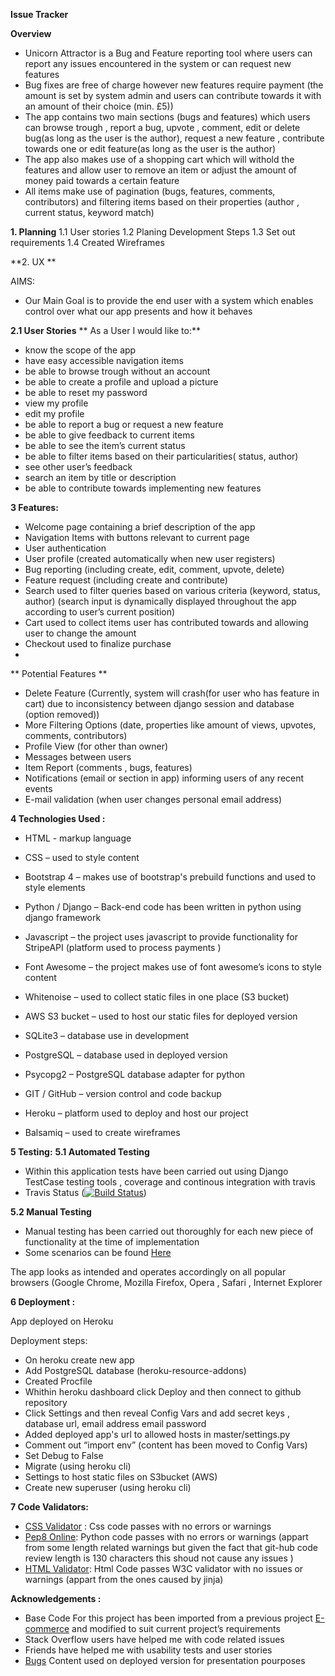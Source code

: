 **Issue Tracker**

**Overview**

-   Unicorn Attractor is a Bug and Feature reporting tool where users can report any issues encountered in the system or can request new features
-   Bug fixes are free of charge however new features require payment (the amount is set by system admin and users can contribute towards it with an amount of their choice (min. £5))
-   The app contains two main sections (bugs and features) which users can browse trough , report a bug, upvote , comment, edit or delete bug(as long as the user is the author), request a new feature , contribute towards one or edit feature(as long as the user is the author)
-   The app also makes use of a shopping cart which will withold the features and allow user to remove an item or adjust the amount of money paid towards a certain feature
-   All items make use of pagination (bugs, features, comments, contributors) and filtering items based on their properties (author , current status, keyword match)

**1. Planning**
1.1 User stories
1.2 Planing Development Steps
1.3 Set out requirements 
1.4 Created Wireframes

**2. UX **

AIMS:
-   Our Main Goal is to provide the end user with a system which enables control over what our app presents and how it behaves

**2.1 User Stories**
** As a User I would like to:**    
-   know the scope of the app
-   have easy accessible navigation items
-   be able to browse trough without an account
-   be able to create a profile and upload a picture
-   be able to reset my password
-   view my profile
-   edit my profile
-   be able to report a bug or request a new feature
-   be able to give feedback to current items
-   be able to see the item’s current status
-   be able to filter items based on their particularities( status, author)
-   see other user’s feedback
-   search an item by title or description
-   be able to contribute towards implementing new features
  
**3 Features:**

-   Welcome page containing a brief description of the app    
-   Navigation Items with buttons relevant to current page
-   User authentication
-   User profile (created automatically when new user registers)
-   Bug reporting (including create, edit, comment, upvote, delete)
-   Feature request (including create and contribute)
-   Search used to filter queries based on various criteria (keyword, status, author) (search input is dynamically displayed throughout the app according to user’s current position)
-   Cart used to collect items user has contributed towards and allowing user to change the amount
-   Checkout used to finalize purchase
-   
** Potential Features **

-   Delete Feature (Currently, system will crash(for user who has feature in cart) due to inconsistency between django session and database (option removed))
-   More Filtering Options (date, properties like amount of views, upvotes, comments, contributors)
-   Profile View (for other than owner)
-   Messages between users
-   Item Report (comments , bugs, features)
-   Notifications (email or section in app) informing users of any recent events
-   E-mail validation (when user changes personal email address) 

**4 Technologies Used :**

-   HTML - markup language
    
-   CSS – used to style content
    
-   Bootstrap 4 – makes use of bootstrap's prebuild functions and used to style elements
    
-   Python / Django – Back-end code has been written in python using django framework
    
-   Javascript – the project uses javascript to provide functionality for StripeAPI (platform used to process payments )
    
-   Font Awesome – the project makes use of font awesome’s icons to style content
    
-   Whitenoise – used to collect static files in one place (S3 bucket)
    
-   AWS S3 bucket – used to host our static files for deployed version
    
-   SQLite3 – database use in development
    
-   PostgreSQL – database used in deployed version
    
-   Psycopg2 – PostgreSQL database adapter for python
    
-   GIT / GitHub – version control and code backup
    
-   Heroku – platform used to deploy and host our project
    
-   Balsamiq – used to create wireframes

**5 Testing:**
**5.1 Automated Testing**
-   Within this application tests have been carried out using Django TestCase testing tools , coverage and continous integration with travis
-   Travis Status ([![Build Status](https://travis-ci.org/toderas/Issue-Tracker.svg?branch=master)](https://travis-ci.org/toderas/Issue-Tracker)) 

 **5.2   Manual Testing**
    
-   Manual testing has been carried out thoroughly for each new piece of functionality at the time of implementation
- Some scenarios can be found  [Here](https://github.com/toderas/Issue-Tracker/blob/master/tests/manual-tests/README.md)
    

The app looks as intended and operates accordingly on all popular browsers (Google Chrome, Mozilla Firefox, Opera , Safari , Internet Explorer

**6 Deployment :**

App deployed on Heroku

Deployment steps:

-   On heroku create new app
-   Add PostgreSQL database (heroku-resource-addons)
-   Created Procfile
-   Whithin heroku dashboard click Deploy and then connect to github repository
-   Click Settings and then reveal Config Vars and add secret keys , database url, email address email password
-   Added deployed app's url to allowed hosts in master/settings.py
-   Comment out “import env” (content has been moved to Config Vars)
-   Set Debug to False
-   Migrate (using heroku cli)
-   Settings to host static files on S3bucket (AWS)
-   Create new superuser (using heroku cli)

**7 Code Validators:**

- [CSS Validator](https://jigsaw.w3.org/css-validator/validator) : Css code passes with no errors or warnings
- [Pep8 Online](http://pep8online.com/): Python code passes with no errors or warnings (appart from some length related warnings but given the fact that git-hub code review length is 130 characters this shoud not cause any issues )
- [HTML Validator](https://validator.w3.org/): Html Code passes W3C validator with no issues or warnings (appart from the ones caused by jinja)


**Acknowledgements :**

- Base Code For this project has been imported from a previous project [E-commerce](https://github.com/toderas/e-commerce)  and modified to suit current project’s requirements
- Stack Overflow users have helped me with code related issues
- Friends have helped me with usability tests and user stories 
- [Bugs](https://qa-platforms.com/most-common-bugs-in-mobile-application/) Content used on deployed version for presentation pourposes
